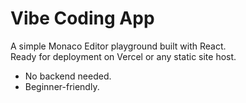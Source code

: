 # Vibe Coding App

A simple Monaco Editor playground built with React.  
Ready for deployment on Vercel or any static site host.

- No backend needed.
- Beginner-friendly.
